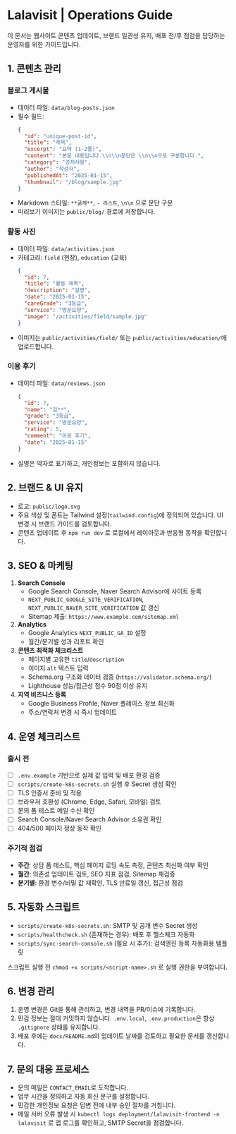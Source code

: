 # Lalavisit | Operations Guide

이 문서는 웹사이트 콘텐츠 업데이트, 브랜드 일관성 유지, 배포 전/후 점검을 담당하는 운영자를 위한 가이드입니다.

## 1. 콘텐츠 관리

### 블로그 게시물
- 데이터 파일: `data/blog-posts.json`
- 필수 필드:
  ```json
  {
    "id": "unique-post-id",
    "title": "제목",
    "excerpt": "요약 (1-2줄)",
    "content": "본문 내용입니다.\\n\\n문단은 \\n\\n으로 구분합니다.",
    "category": "공지사항",
    "author": "작성자",
    "publishedAt": "2025-01-15",
    "thumbnail": "/blog/sample.jpg"
  }
  ```
- Markdown 스타일: `**굵게**`, `- 리스트`, `\n\n` 으로 문단 구분
- 미리보기 이미지는 `public/blog/` 경로에 저장합니다.

### 활동 사진
- 데이터 파일: `data/activities.json`
- 카테고리: `field` (현장), `education` (교육)
  ```json
  {
    "id": 7,
    "title": "활동 제목",
    "description": "설명",
    "date": "2025-01-15",
    "careGrade": "3등급",
    "service": "방문요양",
    "image": "/activities/field/sample.jpg"
  }
  ```
- 이미지는 `public/activities/field/` 또는 `public/activities/education/`에 업로드합니다.

### 이용 후기
- 데이터 파일: `data/reviews.json`
  ```json
  {
    "id": 7,
    "name": "김**",
    "grade": "3등급",
    "service": "방문요양",
    "rating": 5,
    "comment": "이용 후기",
    "date": "2025-01-15"
  }
  ```
- 실명은 약자로 표기하고, 개인정보는 포함하지 않습니다.

## 2. 브랜드 & UI 유지

- 로고: `public/logo.svg`
- 주요 색상 및 폰트는 Tailwind 설정(`tailwind.config`)에 정의되어 있습니다. UI 변경 시 브랜드 가이드를 검토합니다.
- 콘텐츠 업데이트 후 `npm run dev` 로 로컬에서 레이아웃과 반응형 동작을 확인합니다.

## 3. SEO & 마케팅

1. **Search Console**
   - Google Search Console, Naver Search Advisor에 사이트 등록
   - `NEXT_PUBLIC_GOOGLE_SITE_VERIFICATION`, `NEXT_PUBLIC_NAVER_SITE_VERIFICATION` 값 갱신
   - Sitemap 제출: `https://www.example.com/sitemap.xml`
2. **Analytics**
   - Google Analytics `NEXT_PUBLIC_GA_ID` 설정
   - 월간/분기별 성과 리포트 확인
3. **콘텐츠 최적화 체크리스트**
   - 페이지별 고유한 `title`/`description`
   - 이미지 `alt` 텍스트 입력
   - Schema.org 구조화 데이터 검증 (`https://validator.schema.org/`)
   - Lighthouse 성능/접근성 점수 90점 이상 유지
4. **지역 비즈니스 등록**
   - Google Business Profile, Naver 플레이스 정보 최신화
   - 주소/연락처 변경 시 즉시 업데이트

## 4. 운영 체크리스트

### 출시 전
- [ ] `.env.example` 기반으로 실제 값 입력 및 배포 환경 검증
- [ ] `scripts/create-k8s-secrets.sh` 실행 후 Secret 생성 확인
- [ ] TLS 인증서 준비 및 적용
- [ ] 브라우저 호환성 (Chrome, Edge, Safari, 모바일) 검토
- [ ] 문의 폼 테스트 메일 수신 확인
- [ ] Search Console/Naver Search Advisor 소유권 확인
- [ ] 404/500 페이지 정상 동작 확인

### 주기적 점검
- **주간**: 상담 폼 테스트, 핵심 페이지 로딩 속도 측정, 콘텐츠 최신화 여부 확인
- **월간**: 의존성 업데이트 검토, SEO 지표 점검, Sitemap 재검증
- **분기별**: 환경 변수/비밀 값 재확인, TLS 만료일 갱신, 접근성 점검

## 5. 자동화 스크립트

- `scripts/create-k8s-secrets.sh`: SMTP 및 공개 변수 Secret 생성
- `scripts/healthcheck.sh` (존재하는 경우): 배포 후 헬스체크 자동화
- `scripts/sync-search-console.sh` (필요 시 추가): 검색엔진 등록 자동화용 템플릿

스크립트 실행 전 `chmod +x scripts/<script-name>.sh` 로 실행 권한을 부여합니다.

## 6. 변경 관리

1. 운영 변경은 Git을 통해 관리하고, 변경 내역을 PR/이슈에 기록합니다.
2. 민감 정보는 절대 커밋하지 않습니다. `.env.local`, `.env.production`은 항상 `.gitignore` 상태를 유지합니다.
3. 배포 후에는 `docs/README.md`의 업데이트 날짜를 검토하고 필요한 문서를 갱신합니다.

## 7. 문의 대응 프로세스

- 문의 메일은 `CONTACT_EMAIL`로 도착합니다.
- 업무 시간을 정의하고 자동 회신 문구를 설정합니다.
- 민감한 개인정보 요청은 답변 전에 내부 승인 절차를 거칩니다.
- 메일 서버 오류 발생 시 `kubectl logs deployment/lalavisit-frontend -n lalavisit` 로 앱 로그를 확인하고, SMTP Secret을 점검합니다.


